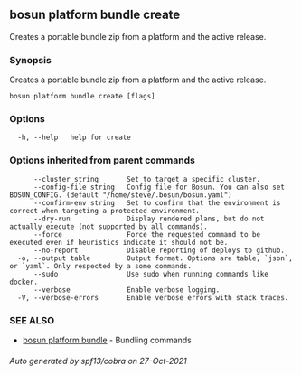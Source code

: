 ## bosun platform bundle create

Creates a portable bundle zip from a platform and the active release.

### Synopsis

Creates a portable bundle zip from a platform and the active release.

```
bosun platform bundle create [flags]
```

### Options

```
  -h, --help   help for create
```

### Options inherited from parent commands

```
      --cluster string       Set to target a specific cluster.
      --config-file string   Config file for Bosun. You can also set BOSUN_CONFIG. (default "/home/steve/.bosun/bosun.yaml")
      --confirm-env string   Set to confirm that the environment is correct when targeting a protected environment.
      --dry-run              Display rendered plans, but do not actually execute (not supported by all commands).
      --force                Force the requested command to be executed even if heuristics indicate it should not be.
      --no-report            Disable reporting of deploys to github.
  -o, --output table         Output format. Options are table, `json`, or `yaml`. Only respected by a some commands.
      --sudo                 Use sudo when running commands like docker.
      --verbose              Enable verbose logging.
  -V, --verbose-errors       Enable verbose errors with stack traces.
```

### SEE ALSO

* [bosun platform bundle](bosun_platform_bundle.md)	 - Bundling commands

###### Auto generated by spf13/cobra on 27-Oct-2021
